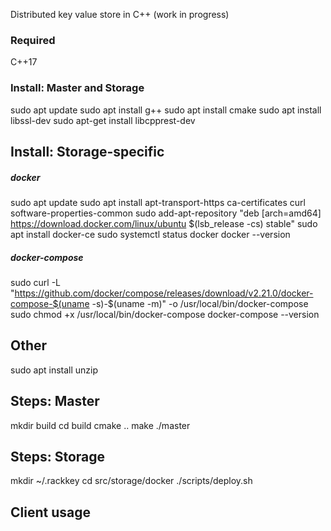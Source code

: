 Distributed key value store in C++ (work in progress)

### Required
C++17

### Install: Master and Storage
sudo apt update
sudo apt install g++
sudo apt install cmake
sudo apt install libssl-dev
sudo apt-get install libcpprest-dev

## Install: Storage-specific

##### docker
sudo apt update
sudo apt install apt-transport-https ca-certificates curl software-properties-common
sudo add-apt-repository "deb [arch=amd64] https://download.docker.com/linux/ubuntu $(lsb_release -cs) stable"
sudo apt install docker-ce
sudo systemctl status docker
docker --version

##### docker-compose
sudo curl -L "https://github.com/docker/compose/releases/download/v2.21.0/docker-compose-$(uname -s)-$(uname -m)" -o /usr/local/bin/docker-compose
sudo chmod +x /usr/local/bin/docker-compose
docker-compose --version

## Other
sudo apt install unzip

## Steps: Master
mkdir build
cd build
cmake ..
make
./master

## Steps: Storage
mkdir ~/.rackkey
cd src/storage/docker
./scripts/deploy.sh

## Client usage
